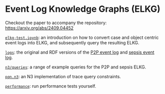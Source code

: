 # Event Log Knowledge Graphs (ELKG)

Checkout the paper to accompany the repository:  
https://arxiv.org/abs/2409.04452

[`elkg-test.ipynb`](elkg-test.ipynb): an introduction on how to convert case and object centric event logs into ELKG, and subsequently query the resulting ELKG.

[`logs`](logs/): the original and RDF versions of the [P2P event log](https://www.ocel-standard.org/event-logs/simulations/p2p/) and [sepsis event log](https://data.4tu.nl/articles/_/12707639/1).

[`n3/queries`](n3/queries/): a range of example queries for the P2P and sepsis ELKG.

[`pqn.n3`](n3/pqn.n3): an N3 implementation of trace query constraints.

[`performance`](performance/): run performance tests yourself.
